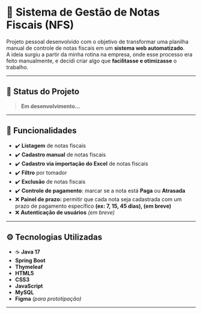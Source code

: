 # 📄 Sistema de Gestão de Notas Fiscais (NFS)

Projeto pessoal desenvolvido com o objetivo de transformar uma planilha manual de controle de notas fiscais em um **sistema web automatizado**.  
A ideia surgiu a partir da minha rotina na empresa, onde esse processo era feito manualmente, e decidi criar algo que **facilitasse e otimizasse** o trabalho.

---

## 🚧 Status do Projeto
> **Em desenvolvimento...**  

---

## 🎯 Funcionalidades

- ✔️ **Listagem** de notas fiscais
- ✔️ **Cadastro manual** de notas fiscais
- ✔️ **Cadastro via importação do Excel** de notas fiscais
- ✔️ **Filtro** por tomador  
- ✔️ **Exclusão** de notas fiscais
- ✔️ **Controle de pagamento**: marcar se a nota está **Paga** ou **Atrasada**
- ❌ **Painel de prazo:** permitir que cada nota seja cadastrada com um prazo de pagamento específico **(ex: 7, 15, 45 dias), (em breve)**
- ❌ **Autenticação de usuários** *(em breve)*  

---

## ⚙️ Tecnologias Utilizadas

- ☕ **Java 17**  
- **Spring Boot**  
- **Thymeleaf**  
- **HTML5**  
- **CSS3**  
- **JavaScript**  
- **MySQL**  
- **Figma** *(para prototipação)*  

---

